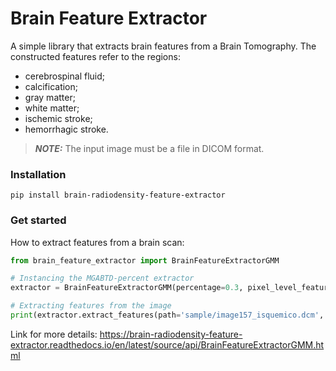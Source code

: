 # Brain Feature Extractor
A simple library that extracts brain features from a Brain Tomography. The constructed features refer to the regions: 
- cerebrospinal fluid;
- calcification;
- gray matter;
- white matter;
- ischemic stroke;
- hemorrhagic stroke. 

> **_NOTE:_** The input image must be a file in DICOM format.

### Installation
```
pip install brain-radiodensity-feature-extractor
```

### Get started
How to extract features from a brain scan:

```Python
from brain_feature_extractor import BrainFeatureExtractorGMM

# Instancing the MGABTD-percent extractor
extractor = BrainFeatureExtractorGMM(percentage=0.3, pixel_level_feature=False)

# Extracting features from the image
print(extractor.extract_features(path='sample/image157_isquemico.dcm', verbose=True))
```
Link for more details: https://brain-radiodensity-feature-extractor.readthedocs.io/en/latest/source/api/BrainFeatureExtractorGMM.html
